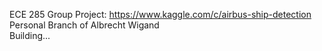 ECE 285 Group Project: https://www.kaggle.com/c/airbus-ship-detection  
Personal Branch of Albrecht Wigand  
Building...
